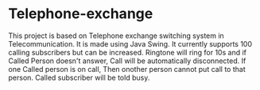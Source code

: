 # Telephone-exchange
This project is based on Telephone exchange switching system in Telecommunication.
It is made using Java Swing. It currently supports 100 calling subscribers but can be increased.
Ringtone will ring for 10s and if Called Person doesn't answer, Call will be automatically disconnected.
If one Called person is on call, Then onother person cannot put call to that person. Called subscriber will be told busy. 
